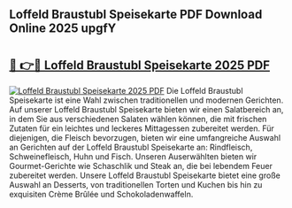 ## Loffeld Braustubl Speisekarte PDF Download Online 2025 upgfY

# <h2><a href="http://gcc5dl.nevu.top/?p=Loffeld+Braustubl+Speisekarte">🔗 👉🔴 Loffeld Braustubl Speisekarte 2025 PDF</a></h2>

[![Loffeld Braustubl Speisekarte 2025 PDF](https://i.imgur.com/dBaPXMq.png)](http://gcc5dl.nevu.top/?p=Loffeld+Braustubl+Speisekarte)
Die Loffeld Braustubl Speisekarte ist eine Wahl zwischen traditionellen und modernen Gerichten. Auf unserer Loffeld Braustubl Speisekarte bieten wir einen Salatbereich an, in dem Sie aus verschiedenen Salaten wählen können, die mit frischen Zutaten für ein leichtes und leckeres Mittagessen zubereitet werden. Für diejenigen, die Fleisch bevorzugen, bieten wir eine umfangreiche Auswahl an Gerichten auf der Loffeld Braustubl Speisekarte an: Rindfleisch, Schweinefleisch, Huhn und Fisch. Unseren Auserwählten bieten wir Gourmet-Gerichte wie Schaschlik und Steak an, die bei lebendem Feuer zubereitet werden. Unsere Loffeld Braustubl Speisekarte bietet eine große Auswahl an Desserts, von traditionellen Torten und Kuchen bis hin zu exquisiten Crème Brûlée und Schokoladenwaffeln.
